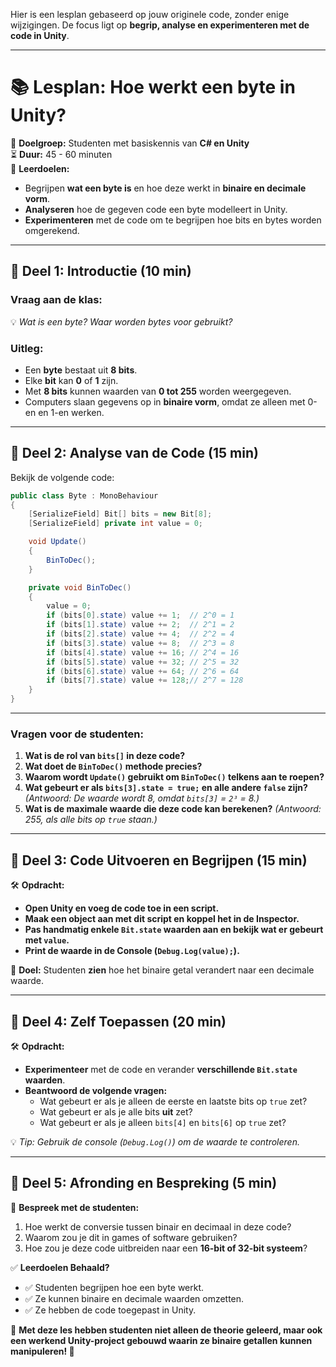 Hier is een lesplan gebaseerd op jouw originele code, zonder enige wijzigingen. De focus ligt op **begrip, analyse en experimenteren met de code in Unity**.

---

# **📚 Lesplan: Hoe werkt een byte in Unity?**
🎯 **Doelgroep:** Studenten met basiskennis van **C# en Unity**  
⏳ **Duur:** 45 - 60 minuten  
🎯 **Leerdoelen:**
- Begrijpen **wat een byte is** en hoe deze werkt in **binaire en decimale vorm**.
- **Analyseren** hoe de gegeven code een byte modelleert in Unity.
- **Experimenteren** met de code om te begrijpen hoe bits en bytes worden omgerekend.

---

## **📌 Deel 1: Introductie (10 min)**
### **Vraag aan de klas:**  
💡 *Wat is een byte? Waar worden bytes voor gebruikt?*

### **Uitleg:**  
- Een **byte** bestaat uit **8 bits**.  
- Elke **bit** kan **0** of **1** zijn.  
- Met **8 bits** kunnen waarden van **0 tot 255** worden weergegeven.  
- Computers slaan gegevens op in **binaire vorm**, omdat ze alleen met 0-en en 1-en werken.

---

## **📌 Deel 2: Analyse van de Code (15 min)**

Bekijk de volgende code:

```csharp
public class Byte : MonoBehaviour
{
    [SerializeField] Bit[] bits = new Bit[8];
    [SerializeField] private int value = 0;

    void Update()
    {
        BinToDec();
    }

    private void BinToDec()
    {
        value = 0;
        if (bits[0].state) value += 1;  // 2^0 = 1
        if (bits[1].state) value += 2;  // 2^1 = 2
        if (bits[2].state) value += 4;  // 2^2 = 4
        if (bits[3].state) value += 8;  // 2^3 = 8
        if (bits[4].state) value += 16; // 2^4 = 16
        if (bits[5].state) value += 32; // 2^5 = 32
        if (bits[6].state) value += 64; // 2^6 = 64
        if (bits[7].state) value += 128;// 2^7 = 128
    }
}
```

---

### **Vragen voor de studenten:**
1. **Wat is de rol van `bits[]` in deze code?**
2. **Wat doet de `BinToDec()` methode precies?**
3. **Waarom wordt `Update()` gebruikt om `BinToDec()` telkens aan te roepen?**
4. **Wat gebeurt er als `bits[3].state = true;` en alle andere `false` zijn?** *(Antwoord: De waarde wordt 8, omdat `bits[3]` = `2³` = 8.)*
5. **Wat is de maximale waarde die deze code kan berekenen?** *(Antwoord: 255, als alle bits op `true` staan.)*

---

## **📌 Deel 3: Code Uitvoeren en Begrijpen (15 min)**

🛠️ **Opdracht:**  
- **Open Unity en voeg de code toe in een script.**  
- **Maak een object aan met dit script en koppel het in de Inspector.**  
- **Pas handmatig enkele `Bit.state` waarden aan en bekijk wat er gebeurt met `value`.**  
- **Print de waarde in de Console (`Debug.Log(value);`).**  

🎯 **Doel:** Studenten **zien** hoe het binaire getal verandert naar een decimale waarde.

---

## **📌 Deel 4: Zelf Toepassen (20 min)**
🛠️ **Opdracht:**  
- **Experimenteer** met de code en verander **verschillende `Bit.state` waarden**.  
- **Beantwoord de volgende vragen:**
  - Wat gebeurt er als je alleen de eerste en laatste bits op `true` zet?
  - Wat gebeurt er als je alle bits **uit** zet?
  - Wat gebeurt er als je alleen `bits[4]` en `bits[6]` op `true` zet?

💡 *Tip: Gebruik de console (`Debug.Log()`) om de waarde te controleren.*

---

## **📌 Deel 5: Afronding en Bespreking (5 min)**

🎯 **Bespreek met de studenten:**
1. Hoe werkt de conversie tussen binair en decimaal in deze code?
2. Waarom zou je dit in games of software gebruiken?
3. Hoe zou je deze code uitbreiden naar een **16-bit of 32-bit systeem**?

✅ **Leerdoelen Behaald?**  
- ✅ Studenten begrijpen hoe een byte werkt.  
- ✅ Ze kunnen binaire en decimale waarden omzetten.  
- ✅ Ze hebben de code toegepast in Unity.  

🎯 **Met deze les hebben studenten niet alleen de theorie geleerd, maar ook een werkend Unity-project gebouwd waarin ze binaire getallen kunnen manipuleren! 🚀**